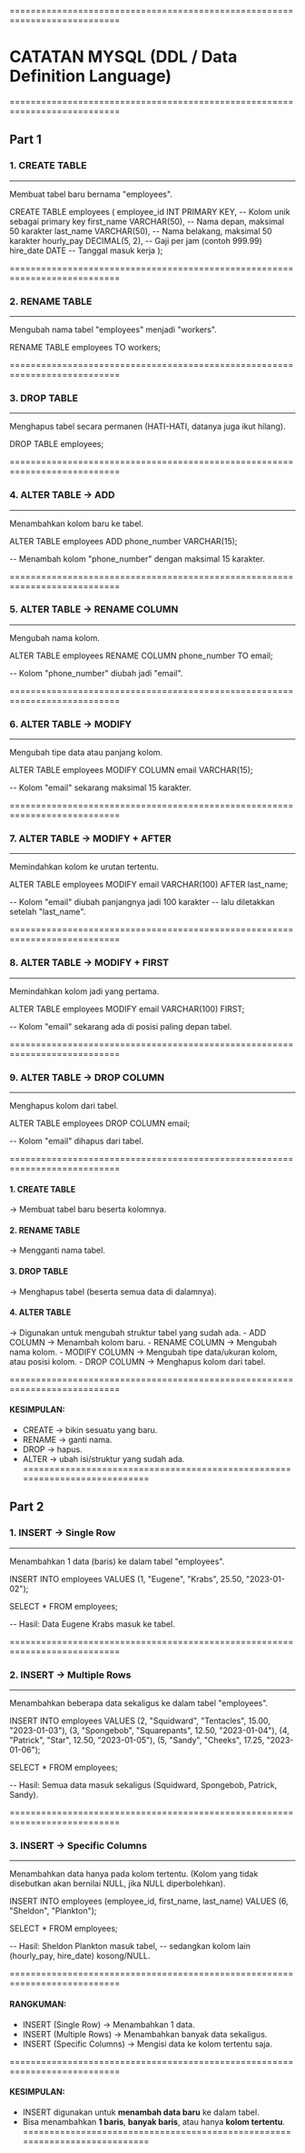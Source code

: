 ===========================================================================
# CATATAN MYSQL (DDL / Data Definition Language)
===========================================================================

## Part 1

### 1. CREATE TABLE
   ---------------------------------------------------------------------------
   Membuat tabel baru bernama "employees".

   CREATE TABLE employees (
       employee_id INT PRIMARY KEY,     -- Kolom unik sebagai primary key
       first_name VARCHAR(50),          -- Nama depan, maksimal 50 karakter
       last_name VARCHAR(50),           -- Nama belakang, maksimal 50 karakter
       hourly_pay DECIMAL(5, 2),        -- Gaji per jam (contoh 999.99)
       hire_date DATE                   -- Tanggal masuk kerja
   );

===========================================================================
### 2. RENAME TABLE
   ---------------------------------------------------------------------------
   Mengubah nama tabel "employees" menjadi "workers".

   RENAME TABLE employees TO workers;

===========================================================================
### 3. DROP TABLE
   ---------------------------------------------------------------------------
   Menghapus tabel secara permanen (HATI-HATI, datanya juga ikut hilang).

   DROP TABLE employees;

===========================================================================
### 4. ALTER TABLE → ADD
   ---------------------------------------------------------------------------
   Menambahkan kolom baru ke tabel.

   ALTER TABLE employees
   ADD phone_number VARCHAR(15);

   -- Menambah kolom "phone_number" dengan maksimal 15 karakter.

===========================================================================
### 5. ALTER TABLE → RENAME COLUMN
   ---------------------------------------------------------------------------
   Mengubah nama kolom.

   ALTER TABLE employees
   RENAME COLUMN phone_number TO email;

   -- Kolom "phone_number" diubah jadi "email".

===========================================================================
### 6. ALTER TABLE → MODIFY
   ---------------------------------------------------------------------------
   Mengubah tipe data atau panjang kolom.

   ALTER TABLE employees
   MODIFY COLUMN email VARCHAR(15);

   -- Kolom "email" sekarang maksimal 15 karakter.

===========================================================================
### 7. ALTER TABLE → MODIFY + AFTER
   ---------------------------------------------------------------------------
   Memindahkan kolom ke urutan tertentu.

   ALTER TABLE employees
   MODIFY email VARCHAR(100) AFTER last_name;

   -- Kolom "email" diubah panjangnya jadi 100 karakter
   -- lalu diletakkan setelah "last_name".

===========================================================================
### 8. ALTER TABLE → MODIFY + FIRST
   ---------------------------------------------------------------------------
   Memindahkan kolom jadi yang pertama.

   ALTER TABLE employees
   MODIFY email VARCHAR(100) FIRST;

   -- Kolom "email" sekarang ada di posisi paling depan tabel.

===========================================================================
### 9. ALTER TABLE → DROP COLUMN
   ---------------------------------------------------------------------------
   Menghapus kolom dari tabel.

   ALTER TABLE employees
   DROP COLUMN email;

   -- Kolom "email" dihapus dari tabel.

===========================================================================
#### 1. CREATE TABLE
   → Membuat tabel baru beserta kolomnya.

#### 2. RENAME TABLE
   → Mengganti nama tabel.

#### 3. DROP TABLE
   → Menghapus tabel (beserta semua data di dalamnya).

#### 4. ALTER TABLE
   → Digunakan untuk mengubah struktur tabel yang sudah ada.
      - ADD COLUMN      → Menambah kolom baru.
      - RENAME COLUMN   → Mengubah nama kolom.
      - MODIFY COLUMN   → Mengubah tipe data/ukuran kolom, atau posisi kolom.
      - DROP COLUMN     → Menghapus kolom dari tabel.

===========================================================================
#### KESIMPULAN:
- CREATE → bikin sesuatu yang baru.
- RENAME → ganti nama.
- DROP   → hapus.
- ALTER  → ubah isi/struktur yang sudah ada.
===========================================================================

## Part 2

### 1. INSERT → Single Row
   ---------------------------------------------------------------------------
   Menambahkan 1 data (baris) ke dalam tabel "employees".

   INSERT INTO employees
   VALUES (1, "Eugene", "Krabs", 25.50, "2023-01-02");

   SELECT * FROM employees;

   -- Hasil: Data Eugene Krabs masuk ke tabel.

===========================================================================

### 2. INSERT → Multiple Rows
   ---------------------------------------------------------------------------
   Menambahkan beberapa data sekaligus ke dalam tabel "employees".

   INSERT INTO employees
   VALUES  (2, "Squidward", "Tentacles", 15.00, "2023-01-03"), 
           (3, "Spongebob", "Squarepants", 12.50, "2023-01-04"), 
           (4, "Patrick", "Star", 12.50, "2023-01-05"), 
           (5, "Sandy", "Cheeks", 17.25, "2023-01-06");

   SELECT * FROM employees;

   -- Hasil: Semua data masuk sekaligus (Squidward, Spongebob, Patrick, Sandy).

===========================================================================

### 3. INSERT → Specific Columns
   ---------------------------------------------------------------------------
   Menambahkan data hanya pada kolom tertentu.
   (Kolom yang tidak disebutkan akan bernilai NULL, jika NULL diperbolehkan).

   INSERT INTO employees (employee_id, first_name, last_name)
   VALUES (6, "Sheldon", "Plankton");

   SELECT * FROM employees;

   -- Hasil: Sheldon Plankton masuk tabel,
   -- sedangkan kolom lain (hourly_pay, hire_date) kosong/NULL.

===========================================================================

#### RANGKUMAN:
- INSERT (Single Row) → Menambahkan 1 data.
- INSERT (Multiple Rows) → Menambahkan banyak data sekaligus.
- INSERT (Specific Columns) → Mengisi data ke kolom tertentu saja.

===========================================================================

#### KESIMPULAN:
- INSERT digunakan untuk **menambah data baru** ke dalam tabel.
- Bisa menambahkan **1 baris**, **banyak baris**, atau hanya **kolom tertentu**.
=========================================================================== 
